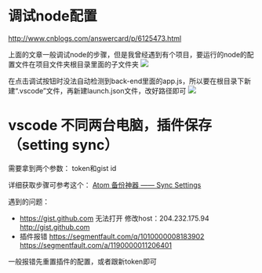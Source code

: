 # 调试node配置
http://www.cnblogs.com/answercard/p/6125473.html

上面的文章一般调试node的步骤，但是我曾经遇到有个项目，要运行的node的配置文件在项目文件夹根目录里面的子文件夹
![](http://oys6fh33c.bkt.clouddn.com/QQ%E5%9B%BE%E7%89%8720171102161055.png)

在点击调试按钮时没法自动检测到back-end里面的app.js，所以要在根目录下新建“.vscode”文件，再新建launch.json文件，改好路径即可
![](http://oys6fh33c.bkt.clouddn.com/20171102161505.png)

# vscode 不同两台电脑，插件保存（setting sync）

需要拿到两个参数：
token和gist id

详细获取步骤可参考这个：
[Atom 备份神器 —— Sync Settings](http://www.cnblogs.com/hooray/p/5885211.html "Atom 备份神器 —— Sync Settings")

遇到的问题：
- https://gist.github.com 无法打开
修改host：204.232.175.94 http://gist.github.com
- 插件报错
https://segmentfault.com/q/1010000008183902
https://segmentfault.com/a/1190000011206401

一般报错先重置插件的配置，或者跟新token即可
